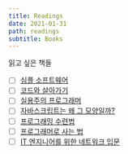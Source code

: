```yaml
---
title: Readings
date: 2021-01-31
path: readings
subtitle: Books
---
```


읽고 싶은 책들

- [ ] [심플 소프트웨어](http://www.kyobobook.co.kr/product/detailViewKor.laf?ejkGb=KOR&mallGb=KOR&barcode=9791160509519&orderClick=LAG&Kc=)
- [ ] [코드와 살아가기](https://search.kyobobook.co.kr/web/search?vPstrKeyWord=%25EC%25BD%2594%25EB%2593%259C%25EC%2599%2580%2520%25EC%2582%25B4%25EC%2595%2584%25EA%25B0%2580%25EA%25B8%25B0&orderClick=LAG)
- [ ] [실용주의 프로그래머](http://www.kyobobook.co.kr/product/detailViewKor.laf?ejkGb=KOR&mallGb=KOR&barcode=9788966261031&orderClick=LAG&Kc=)
- [ ] [자바스크립트는 왜 그 모양일까?](http://www.kyobobook.co.kr/product/detailViewKor.laf?ejkGb=KOR&mallGb=KOR&barcode=9788966262595&orderClick=LEa&Kc=)
- [ ] [프로그래밍 수련법](http://www.kyobobook.co.kr/product/detailViewKor.laf?ejkGb=KOR&mallGb=KOR&barcode=9788966262595&orderClick=LEa&Kc=)
- [ ] [프로그래머로 사는 법](http://www.kyobobook.co.kr/product/detailViewKor.laf?ejkGb=KOR&mallGb=KOR&barcode=9788979149623&orderClick=LAG&Kc=)
- [ ] [IT 엔지니어를 위한 네트워크 입문](http://www.kyobobook.co.kr/product/detailViewKor.laf?ejkGb=KOR&mallGb=KOR&barcode=9788979149623&orderClick=LAG&Kc=)